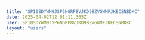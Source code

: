 ```yaml
---
title: "SP10SDYWM9JSP6NGRP8VJKD98ZVGWMFJKECSNBDKC"
date: 2025-04-02T12:01:11.365Z
user: SP10SDYWM9JSP6NGRP8VJKD98ZVGWMFJKECSNBDKC
layout: "users"
---
```

    
